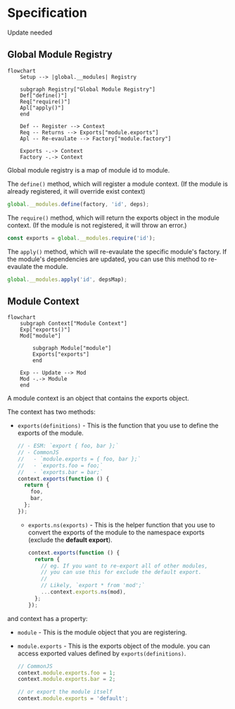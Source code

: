 # Specification

Update needed

## Global Module Registry

```mermaid
flowchart
    Setup --> |global.__modules| Registry

    subgraph Registry["Global Module Registry"]
    Def["define()"]
    Req["require()"]
    Apl["apply()"]
    end

    Def -- Register --> Context
    Req -- Returns --> Exports["module.exports"]
    Apl -- Re-evaulate --> Factory["module.factory"]

    Exports -.-> Context
    Factory -.-> Context
```

Global module registry is a map of module id to module.

The `define()` method, which will register a module context. (If the module is already registered, it will override exist context)

```js
global.__modules.define(factory, 'id', deps);
```

The `require()` method, which will return the exports object in the module context. (If the module is not registered, it will throw an error.)

```js
const exports = global.__modules.require('id');
```

The `apply()` method, which will re-evaulate the specific module's factory.
If the module's dependencies are updated, you can use this method to re-evaulate the module.

```js
global.__modules.apply('id', depsMap);
```

## Module Context

```mermaid
flowchart
    subgraph Context["Module Context"]
    Exp["exports()"]
    Mod["module"]

        subgraph Module["module"]
        Exports["exports"]
        end

    Exp -- Update --> Mod
    Mod -.-> Module
    end
```

A module context is an object that contains the exports object.

The context has two methods:

- `exports(definitions)` - This is the function that you use to define the exports of the module.
  ```js
  // - ESM: `export { foo, bar };`
  // - CommonJS
  //   - `module.exports = { foo, bar };`
  //   - `exports.foo = foo;`
  //   - `exports.bar = bar;`
  context.exports(function () {
    return {
      foo,
      bar,
    };
  });
  ```
  - `exports.ns(exports)` - This is the helper function that you use to convert the exports of the module to the namespace exports (exclude the **default export**).
    ```js
    context.exports(function () {
      return {
        // eg. If you want to re-export all of other modules,
        // you can use this for exclude the default export.
        //
        // Likely, `export * from 'mod';`
        ...context.exports.ns(mod),
      };
    });
    ```

and context has a property:

- `module` - This is the module object that you are registering.
- `module.exports` - This is the exports object of the module. you can access exported values defined by `exports(definitions)`.

  ```js
  // CommonJS
  context.module.exports.foo = 1;
  context.module.exports.bar = 2;

  // or export the module itself
  context.module.exports = 'default';
  ```
